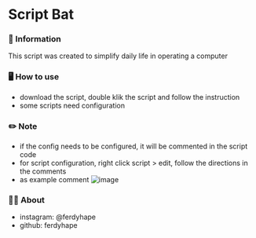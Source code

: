 # Script Bat
### 📓 Information
This script was created to simplify daily life in operating a computer

### 🖥️ How to use
* download the script, double klik the script and follow the instruction
* some scripts need configuration

### ✏️ Note
* if the config needs to be configured, it will be commented in the script code
* for script configuration, right click script > edit, follow the directions in the comments
* as example comment ![image](https://user-images.githubusercontent.com/75787853/174436126-70de0637-0af1-4978-89a8-6e636bf6e9c9.png)

### 👨‍💼 About 
* instagram: @ferdyhape
* github: ferdyhape
